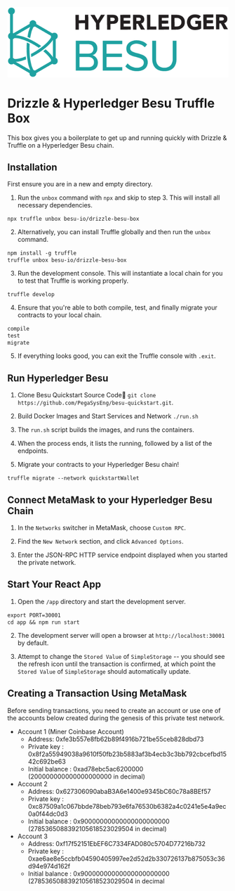 ![Drizzle & Hyperledger Besu](https://github.com/EmanHerawy/-besu-io-drizzle-besu-box/blob/master/box-img-sm.png "Drizzle & Hyperledger Besu")

# Drizzle & Hyperledger Besu Truffle Box

This box gives you a boilerplate to get up and running quickly with Drizzle & Truffle on a Hyperledger Besu chain.

## Installation

First ensure you are in a new and empty directory.

1. Run the `unbox` command with `npx` and skip to step 3. This will install all necessary dependencies.

```
npx truffle unbox besu-io/drizzle-besu-box
```

2. Alternatively, you can install Truffle globally and then run the `unbox` command.

```
npm install -g truffle
truffle unbox besu-io/drizzle-besu-box
```

3. Run the development console. This will instantiate a local chain for you to test that Truffle is working properly.

```
truffle develop
```

4. Ensure that you're able to both compile, test, and finally migrate your contracts to your local chain.

```
compile
test
migrate
```

5. If everything looks good, you can exit the Truffle console with `.exit`.

## Run  Hyperledger Besu

1. Clone Besu Quickstart Source Code  `git clone https://github.com/PegaSysEng/besu-quickstart.git`.

2. Build Docker Images and Start Services and Network `./run.sh`

3. The `run.sh` script builds the images, and runs the containers.

4. When the process ends, it lists the running, followed by a list of the endpoints.


5. Migrate your contracts to your Hyperledger Besu chain!

```
truffle migrate --network quickstartWallet
```

## Connect MetaMask to your Hyperledger Besu Chain

1. In the `Networks` switcher in MetaMask, choose `Custom RPC`.

2. Find the `New Network` section, and click `Advanced Options`.
3. Enter the JSON-RPC HTTP service endpoint displayed when you started the private network.
## Start Your React App

1. Open the `/app` directory and start the development server.
```
export PORT=30001
cd app && npm run start
```

2. The development server will open a browser at `http://localhost:30001` by default.

3. Attempt to change the `Stored Value` of `SimpleStorage` -- you should see the refresh icon until the transaction is confirmed, at which point the `Stored Value` of `SimpleStorage` should automatically update.

## Creating a Transaction Using MetaMask

Before sending transactions, you need to create an account or use one of the accounts below created during the genesis of this private test network.

- Account 1 (Miner Coinbase Account)
  - Address: 0xfe3b557e8fb62b89f4916b721be55ceb828dbd73
  - Private key : 0x8f2a55949038a9610f50fb23b5883af3b4ecb3c3bb792cbcefbd1542c692be63
  - Initial balance : 0xad78ebc5ac6200000 (200000000000000000000 in decimal)
- Account 2
  - Address: 0x627306090abaB3A6e1400e9345bC60c78a8BEf57
  - Private key : 0xc87509a1c067bbde78beb793e6fa76530b6382a4c0241e5e4a9ec0a0f44dc0d3
  - Initial balance : 0x90000000000000000000000 (2785365088392105618523029504 in decimal)
- Account 3
  - Address: 0xf17f52151EbEF6C7334FAD080c5704D77216b732
  - Private key : 0xae6ae8e5ccbfb04590405997ee2d52d2b330726137b875053c36d94e974d162f
  - Initial balance : 0x90000000000000000000000 (2785365088392105618523029504 in decimal